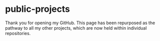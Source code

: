 # public-projects
Thank you for opening my GitHub. This page has been repurposed as the pathway to all my other projects, which are now held within individual repositories.

